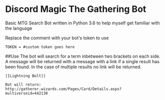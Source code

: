 # Discord Magic The Gathering Bot
Basic MTG Search Bot written in Python 3.6 to help myself get familiar with the language

Replace the comment with your bot's token to use
```
TOKEN = #custom token goes here
```

##Use
The bot will search for a term inbetween two brackets on each side. A message will be 
returned with a message with a link if a single result has been found. In the case of
multiple results no link will be returned.

```
[[Lightning Bolt]]

Bot will return: 
http://gatherer.wizards.com/Pages/Card/Details.aspx?multiverseid=442130
```
